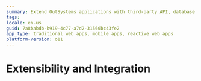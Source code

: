 ```yaml
---
summary: Extend OutSystems applications with third-party API, database integrations and plugins that unleash the mobile capabilities of devices or add your custom code.
tags: 
locale: en-us
guid: 7a8babdb-b919-4c77-a7d2-31560bc43fe2
app_type: traditional web apps, mobile apps, reactive web apps
platform-version: o11
---
```


# Extensibility and Integration
